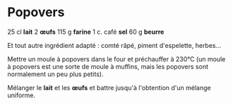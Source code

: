 # Popovers

25 cl **lait**
2 **&oelig;ufs**
115 g **farine**
1 c. café **sel**
60 g **beurre**

Et tout autre ingrédient adapté : comté râpé, piment d'espelette, herbes...

Mettre un moule à popovers dans le four et préchauffer à 230°C (un moule à popovers est une sorte de moule à muffins, mais les popovers sont normalement un peu plus petits).

Mélanger le **lait** et les **&oelig;ufs** et battre jusqu'à l'obtention d'un mélange uniforme.

